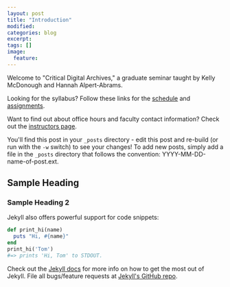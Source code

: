 ```yaml
---
layout: post
title: "Introduction"
modified:
categories: blog
excerpt:
tags: []
image:
  feature:
---
```

Welcome to "Critical Digital Archives," a graduate seminar taught by Kelly McDonough and Hannah Alpert-Abrams. 

Looking for the syllabus? Follow these links for the [schedule](../../schedule) and [assignments](../../assignments). 

Want to find out about office hours and faculty contact information? Check out the [instructors page](../../instructors). 


You'll find this post in your `_posts` directory - edit this post and re-build (or run with the `-w` switch) to see your changes!
To add new posts, simply add a file in the `_posts` directory that follows the convention: YYYY-MM-DD-name-of-post.ext.

## Sample Heading

### Sample Heading 2

Jekyll also offers powerful support for code snippets:

```ruby
def print_hi(name)
  puts "Hi, #{name}"
end
print_hi('Tom')
#=> prints 'Hi, Tom' to STDOUT.
```

Check out the [Jekyll docs][jekyll] for more info on how to get the most out of Jekyll. File all bugs/feature requests at [Jekyll's GitHub repo][jekyll-gh].

[jekyll-gh]: https://github.com/jekyll/jekyll
[jekyll]:    http://jekyllrb.com
